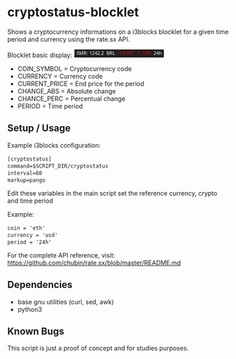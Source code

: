 # cryptostatus-blocklet

Shows a cryptocurrency informations on a i3blocks blocklet for a given time period and currency using the rate.sx API. 

Blocklet basic display:
![](cryptostatus.png)

- COIN_SYMBOL   = Cryptocurrency code
- CURRENCY      = Currency code
- CURRENT_PRICE = End price for the period
- CHANGE_ABS    = Absolute change 
- CHANCE_PERC   = Percentual change 
- PERIOD        = Time period 


## Setup / Usage

Example i3blocks configuration:

```
[cryptostatus]
command=$SCRIPT_DIR/cryptostatus
interval=60
markup=pango
```

Edit these variables in the main script set the reference currency, crypto and time period  

Example:

```
coin = 'eth'
currency = 'usd'
period = '24h'
```

For the complete API reference, visit: https://github.com/chubin/rate.sx/blob/master/README.md

## Dependencies

- base gnu utilities (curl, sed, awk)
- python3

## Known Bugs

This script is just a proof of concept and for studies purposes. 

